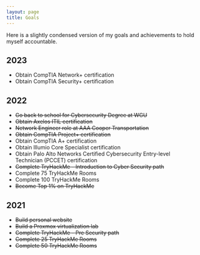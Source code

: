 ```yaml
---
layout: page
title: Goals
---
```


Here is a slightly condensed version of my goals and achievements to hold myself accountable.

## 2023
- Obtain CompTIA Network+ certification
- Obtain CompTIA Security+ certification


## 2022
- ~~Go back to school for Cybersecurity Degree at WGU~~
- ~~Obtain Axelos ITIL certification~~
- ~~Network Engineer role at AAA Cooper Transportation~~
- ~~Obtain CompTIA Project+ certification~~
- Obtain CompTIA A+ certification
- Obtain Illumio Core Specialist certification
- Obtain Palo Alto Networks Certified Cybersecurity Entry-level Technician (PCCET) certification
- ~~Complete TryHackMe - Introduction to Cyber Security path~~
- Complete 75 TryHackMe Rooms
- Complete 100 TryHackMe Rooms
- ~~Become Top 1% on TryHackMe~~

## 2021
- ~~Build personal website~~
- ~~Build a Proxmox virtualization lab~~
- ~~Complete TryHackMe - Pre Security path~~
- ~~Complete 25 TryHackMe Rooms~~
- ~~Complete 50 TryHackMe Rooms~~